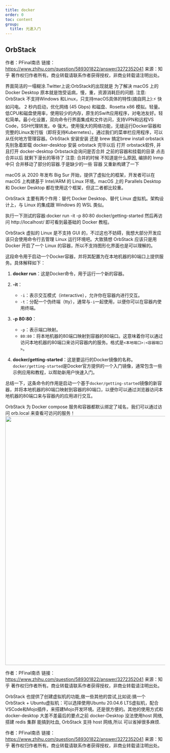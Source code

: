 ```yaml
---
title: docker
order: 0
toc: content
group:
  title: 光速入门
---
```


## OrbStack

作者：PFinal南丞
链接：https://www.zhihu.com/question/589301822/answer/3272352041
来源：知乎
著作权归作者所有。商业转载请联系作者获得授权，非商业转载请注明出处。

界面简洁的一塌糊涂.Twitter上说:OrbStack的出现就是 为了解决 macOS 上的 Docker Desktop 原本就是饱受诟病，慢，重，资源消耗巨的问题.  注意: OrbStack 不支持Windows 和Linux，只支持macOS具体的特性(摘自网上):⚡️ 快如闪电。 2 秒内启动，优化网络 (45 Gbps) 和磁盘、Rosetta x86 模拟。轻量。 低CPU和磁盘使用率，使用较少的内存，原生的Swift应用程序，对电池友好。轻松简单。最小化设置，双向命令行界面集成和文件访问，支持VPN和远程VS Code，SSH代理转发。⚙️ 强大。使用强大的网络功能，无缝运行Docker容器和完整的Linux发行版（即将支持Kubernetes）。通过我们的菜单栏应用程序，可以从任何地方管理容器。OrbStack 安装安装 还是 brew 搞定brew install orbstack 先别急着卸载 docker-desktop 安装 orbstack 完毕以后 打开 orbstack软件, 并且打开 docker-desktop Orbstack会询问是否合并 之前的容器和挂载的目录  点击合并以后 就剩下漫长的等待了  注意: 合并的时候 不知道是什么原因, 编排的 lnmp 中只 合并移动了部分的容器.于是缺少的一些 容器 又重新构建了一下

macOS 从 2020 年发布 Big Sur 开始，提供了虚拟化的框架，开发者可以在 macOS 上构建基于 Intel/ARM 的 Linux 环境。macOS 上的 Parallels Desktop 和 Docker Desktop 都在使用这个框架，但这二者都比较重。

OrbStack 主要有两个作用：替代 Docker Desktop、替代 Linux 虚拟机。架构设计上，与 Linux 的集成跟 Windows 的 WSL 类似。

执行一下测试的容器:docker run -it -p 80:80 docker/getting-started
然后再访问 http://localhost/ 即可看到最基础的 Docker 教程。

OrbStack 虚拟的 Linux 是不支持 GUI 的，不过这也不妨碍，我想大部分开发应该只会使用命令行去管理 Linux 运行环境吧。大致猜想 OrbStack 应该只是用 Docker 开启了一个 Linux 的容器，所以不支持图形化界面也是可以理解的。


这段命令用于启动一个Docker容器，并将其配置为在本地机器的80端口上提供服务。具体解释如下：

1. **docker run**：这是Docker命令，用于运行一个新的容器。

2. **-it**：
   - `-i`：表示交互模式（interactive），允许你在容器内进行交互。
   - `-t`：分配一个伪终端（tty），通常与`-i`一起使用，以便你可以在容器内使用终端。

3. **-p 80:80**：
   - `-p`：表示端口映射。
   - `80:80`：将本地机器的80端口映射到容器的80端口。这意味着你可以通过访问本地机器的80端口来访问容器内的服务。格式是`<本地端口>:<容器端口>`。

4. **docker/getting-started**：这是要运行的Docker镜像的名称。`docker/getting-started`是Docker官方提供的一个入门镜像，通常包含一些示例应用和教程，以帮助新用户快速入门。

总结一下，这条命令的作用是启动一个基于`docker/getting-started`镜像的新容器，并将本地机器的80端口映射到容器的80端口，以便你可以通过浏览器访问本地机器的80端口来与容器内的应用进行交互。

OrbStack 为 Docker compose 服务和容器都默认绑定了域名，我们可以通过访问 orb.local 来查看可访问的服务！ <img src="https://picx.zhimg.com/50/v2-b1732244deaed3f4cf19b3b9d2a195f6_720w.jpg?source=1def8aca" data-caption="" data-size="normal" data-rawwidth="782" data-rawheight="482" data-original-token="v2-cf3c62a63a7d10c73656dfb6a5bc26ee" class="origin_image zh-lightbox-thumb" width="782" data-original="https://picx.zhimg.com/v2-b1732244deaed3f4cf19b3b9d2a195f6_r.jpg?source=1def8aca"/>

作者：PFinal南丞
链接：https://www.zhihu.com/question/589301822/answer/3272352041
来源：知乎
著作权归作者所有。商业转载请联系作者获得授权，非商业转载请注明出处。

OrbStack 也提供了创建虚拟机的功能,做一些其他的尝试,比如说:搞一个 OrbStack + Ubuntu虚拟机：可以选择使用Ubuntu 20.04.6 LTS虚拟机，配合VSCode和Mojo插件，来搭建Mojo开发环境。还是很方便的。其他的使用方式和docker-desktop 大差不差最后的要点之前 docker-Desktop 没法使用host 网络, 搭建 redis 集群 能搞到吐血, OrbStack 支持 host 网络,所以 可以省掉很多麻烦.

作者：PFinal南丞
链接：https://www.zhihu.com/question/589301822/answer/3272352041
来源：知乎
著作权归作者所有。商业转载请联系作者获得授权，非商业转载请注明出处。

